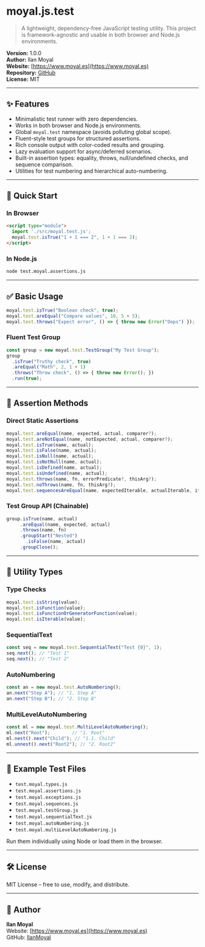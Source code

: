 # moyal.js.test

> A lightweight, dependency-free JavaScript testing utility. This project is framework-agnostic and usable in both browser and Node.js environments.

**Version:** 1.0.0  
**Author:** Ilan Moyal  
**Website:** [https://www.moyal.es](https://www.moyal.es)  
**Repository:** [GitHub](https://github.com/IlanMoyal/moyal.js.test)  
**License:** MIT

---

## ✨ Features

- Minimalistic test runner with zero dependencies.
- Works in both browser and Node.js environments.
- Global `moyal.test` namespace (avoids polluting global scope).
- Fluent-style test groups for structured assertions.
- Rich console output with color-coded results and grouping.
- Lazy evaluation support for async/deferred scenarios.
- Built-in assertion types: equality, throws, null/undefined checks, and sequence comparison.
- Utilities for test numbering and hierarchical auto-numbering.

---

## 🚀 Quick Start

### In Browser
```html
<script type="module">
  import './src/moyal.test.js';
  moyal.test.isTrue("1 + 1 === 2", 1 + 1 === 2);
</script>
```

### In Node.js
```bash
node test.moyal.assertions.js
```

---

## ✅ Basic Usage

```js
moyal.test.isTrue("Boolean check", true);
moyal.test.areEqual("Compare values", 10, 5 + 5);
moyal.test.throws("Expect error", () => { throw new Error("Oops") });
```

### Fluent Test Group
```js
const group = new moyal.test.TestGroup("My Test Group");
group
  .isTrue("Truthy check", true)
  .areEqual("Math", 2, 1 + 1)
  .throws("Throw check", () => { throw new Error(); })
  .run(true);
```

---

## 🔧 Assertion Methods

### Direct Static Assertions
```js
moyal.test.areEqual(name, expected, actual, comparer?);
moyal.test.areNotEqual(name, notExpected, actual, comparer?);
moyal.test.isTrue(name, actual);
moyal.test.isFalse(name, actual);
moyal.test.isNull(name, actual);
moyal.test.isNotNull(name, actual);
moyal.test.isDefined(name, actual);
moyal.test.isUndefined(name, actual);
moyal.test.throws(name, fn, errorPredicate?, thisArg?);
moyal.test.noThrows(name, fn, thisArg?);
moyal.test.sequencesAreEqual(name, expectedIterable, actualIterable, itemComparer?);
```

### Test Group API (Chainable)
```js
group.isTrue(name, actual)
     .areEqual(name, expected, actual)
     .throws(name, fn)
     .groupStart("Nested")
       .isFalse(name, actual)
     .groupClose();
```

---

## 🧰 Utility Types

### Type Checks
```js
moyal.test.isString(value);
moyal.test.isFunction(value);
moyal.test.isFunctionOrGeneratorFunction(value);
moyal.test.isIterable(value);
```

### SequentialText
```js
const seq = new moyal.test.SequentialText("Test {0}", 1);
seq.next(); // "Test 1"
seq.next(); // "Test 2"
```

### AutoNumbering
```js
const an = new moyal.test.AutoNumbering();
an.next("Step A"); // "1. Step A"
an.next("Step B"); // "2. Step B"
```

### MultiLevelAutoNumbering
```js
const ml = new moyal.test.MultiLevelAutoNumbering();
ml.next("Root");        // "1. Root"
ml.nest().next("Child"); // "1.1. Child"
ml.unnest().next("Root2"); // "2. Root2"
```

---

## 📂 Example Test Files

- `test.moyal.types.js`
- `test.moyal.assertions.js`
- `test.moyal.exceptions.js`
- `test.moyal.sequences.js`
- `test.moyal.testGroup.js`
- `test.moyal.sequentialText.js`
- `test.moyal.autoNumbering.js`
- `test.moyal.multiLevelAutoNumbering.js`

Run them individually using Node or load them in the browser.

---

## 🛠️ License

MIT License – free to use, modify, and distribute.

---

## 🧠 Author

**Ilan Moyal**  
Website: [https://www.moyal.es](https://www.moyal.es)  
GitHub: [IlanMoyal](https://github.com/IlanMoyal)

